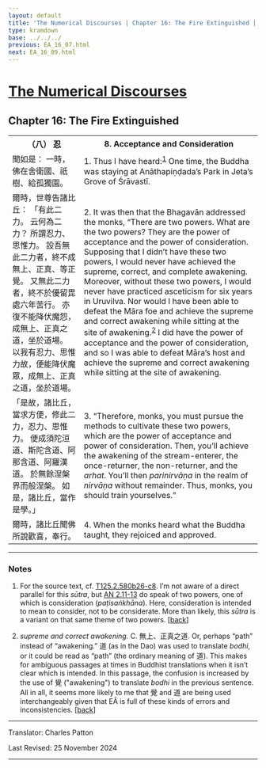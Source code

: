 ```yaml
---
layout: default
title: 'The Numerical Discourses | Chapter 16: The Fire Extinguished | 8. Acceptance'
type: kramdown
base: ../../../
previous: EA_16_07.html
next: EA_16_09.html
---
```


<h1><a href='../index.html'>The Numerical Discourses</a></h1>
<h2>Chapter 16: The Fire Extinguished</h2>

<table class="trans">
  <th class='ch'>（八） 忍</th>
  <th class='en'>8. Acceptance and Consideration</th>
  <tr>
    <td class='ch' title='t125.2.580b26'>聞如是： 一時，佛在舍衛國、祇樹、給孤獨園。</td>
    <td id='p1'>1. Thus I have heard:<sup id="ref1"><a href="#n1">1</a></sup> One time, the Buddha was staying at Anāthapiṇḍada’s Park in Jeta’s Grove of Śrāvastī.</td>
  </tr>
  <tr>
    <td class='ch' title='t125.2.580b27'>爾時，世尊告諸比丘： 「有此二力。 云何為二力？ 所謂忍力、思惟力。 設吾無此二力者，終不成無上、正真、等正覺。 又無此二力者，終不於優留毘處六年苦行。 亦復不能降伏魔怨，成無上、正真之道，坐於道場。 以我有忍力、思惟力故，便能降伏魔眾，成無上、正真之道，坐於道場。</td>
    <td id='p2'>2. It was then that the Bhagavān addressed the monks, “There are two powers. What are the two powers? They are the power of acceptance and the power of consideration. Supposing that I didn’t have these two powers, I would never have achieved the supreme, correct, and complete awakening. Moreover, without these two powers, I would never have practiced asceticism for six years in Uruvilva. Nor would I have been able to defeat the Māra foe and achieve the supreme and correct awakening while sitting at the site of awakening.<sup id="ref2"><a href="#n2">2</a></sup> I did have the power of acceptance and the power of consideration, and so I was able to defeat Māra’s host and achieve the supreme and correct awakening while sitting at the site of awakening.</td>
  </tr>
  <tr>
    <td class='ch' title='t125.2.580c4'>「是故，諸比丘，當求方便，修此二力，忍力、思惟力。 便成須陀洹道、斯陀含道、阿那含道、阿羅漢道。 於無餘涅槃界而般涅槃。 如是，諸比丘，當作是學。」</td>
    <td id='p3'>3. “Therefore, monks, you must pursue the methods to cultivate these two powers, which are the power of acceptance and power of consideration. Then, you’ll achieve the awakening of the stream-enterer, the once-returner, the non-returner, and the <em>arhat</em>. You’ll then <em>parinirvāṇa</em> in the realm of <em>nirvāṇa</em> without remainder. Thus, monks, you should train yourselves.”</td>
  </tr>
  <tr>
    <td class='ch' title='t125.2.580c7'>爾時，諸比丘聞佛所說歡喜，奉行。</td>
    <td id='p4'>4. When the monks heard what the Buddha taught, they rejoiced and approved.</td>
  </tr>
</table>

<hr/>

<h3 id="notes">Notes</h3>

<ol class="notes-list">
<li id="n1"><p>For the source text, cf. <a href="https://cbetaonline.dila.edu.tw/zh/T02n0125_p0580b26" target="_blank">T125.2.580b26-c8</a>. I’m not aware of a direct parallel for this <em>sūtra</em>, but <a href="https://suttacentral.net/an2.11-20" target="_blank">AN 2.11-13</a> do speak of two powers, one of which is consideration (<em>paṭisaṅkhāna</em>). Here, consideration is intended to mean to consider, not to be considerate. More than likely, this <em>sūtra</em> is a variant on that same theme of two powers. [<a href="#ref1">back</a>]</p></li>
<li id="n2"><p><em>supreme and correct awakening.</em> C. 無上、正真之道. Or, perhaps “path” instead of “awakening.” 道 (as in the Dao) was used to translate <em>bodhi</em>, or it could be read as “path” (the ordinary meaning of 道). This makes for ambiguous passages at times in Buddhist translations when it isn’t clear which is intended. In this passage, the confusion is increased by the use of 覺 ("awakening") to translate <em>bodhi</em> in the previous sentence. All in all, it seems more likely to me that 覺 and 道 are being used interchangeably given that EĀ is full of these kinds of errors and inconsistencies. [<a href="#ref2">back</a>]</p></li>
</ol>
<hr/>

<p class="translator">Translator: Charles Patton</p>
<p class='revised'>Last Revised: 25 November 2024</p>

<hr/>